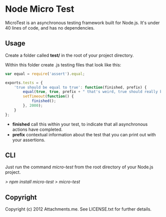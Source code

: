 Node Micro Test
===============

MicroTest is an asynchronous testing framework built for Node.js. It's under 40 lines of code, and has no dependencies.

Usage
-----

Create a folder called __test/__ in the root of your project directory.

Within this folder create .js testing files that look like this:

```javascript
var equal = require('assert').equal;

exports.tests = {
	'true should be equal to true': function(finished, prefix) {
		equal(true, true, prefix + " that's weird, true should really be equal to true.");
		setTimeout(function() {
			finished();
		}, 2000);
	}
};
```

* __finished__ call this within your test, to indicate that all asynchronous actions have completed.
* __prefix__ contextual information about the test that you can print out with your assertions.

CLI
---

Just run the command _micro-test_ from the root directory of your Node.js project.

_> npm install micro-test_
_> micro-test_

Copyright
---------

Copyright (c) 2012 Attachments.me. See LICENSE.txt for further details.